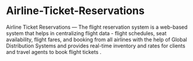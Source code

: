 # Airline-Ticket-Reservations
Airline Ticket Reservations — The flight reservation system is a web-based system that helps in centralizing flight data - flight schedules, seat availability, flight fares, and booking from all airlines with the help of Global Distribution Systems and provides real-time inventory and rates for clients and travel agents to book flight tickets .
